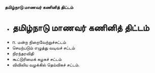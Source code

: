 **தமிழ்நாடு மாணவர் கணினித் திட்டம்**
- # தமிழ்நாடு மாணவர் கணினித் திட்டம்
- n. மன்ற நிறைவேற்றுச்சட்டம்
- செயற்படும் எழுத்து வடிவச் சட்டம்
- நிரந்தரவிதி
- கூட்டுரிமைக் கழகச் சட்டம்
- விவிலிய வழக்கில் தெய்விகச் சட்டம்.

